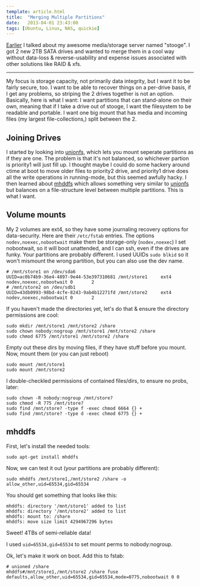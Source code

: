 ```yaml
---
template: article.html
title:  "Merging Multiple Partitions"
date:   2013-04-01 23:43:00
tags: [Ubuntu, Linux, NAS, quickie]
---
```


[Earlier](http://blog.jetboystudio.com/2013/03/19/nas.html) I talked about my awesome media/storage server named "stooge". I got 2 new 2TB SATA drives and wanted to merge them in a cool way without data-loss & reverse-usability and expense issues associated with other solutions like RAID & xfs.

---

My focus is storage capacity, not primarily data integrity, but I want it to be fairly secure, too. I want to be able to recover things on a per-drive basis, if I get any problems, so striping the 2 drives together is not an option. Basically, here is what I want: I want partitions that can stand-alone on their own, meaning that if I take a drive out of stooge, I want the filesystem to be readable and portable. I want one big mount that has media and incoming files (my largest file-collections,) split between the 2. 

## Joining Drives

 I started by looking into [unionfs](http://en.wikipedia.org/wiki/UnionFS), which lets you mount seperate partitions as if they are one.  The problem is that it's not balanced, so whichever partion is priority1 will just fill up. I thought maybe I could do some hackery around ctime at boot to move older files to priority2 drive, and priority1 drive does all the write operations in running-mode, but this seemed awfully hacky.  I then learned about [mhddfs](http://romanrm.ru/en/mhddfs) which allows something very similar to [unionfs](http://en.wikipedia.org/wiki/UnionFS) but balances on a file-structure level between multiple partitions. This is what I want.

## Volume mounts

My 2 volumes are ext4, so they have some journaling recovery options for data-security. Here are their `/etc/fstab` entries. The options `nodev,noexec,nobootwait` make them be storage-only (`nodev,noexec`) I set nobootwait, so it will boot unattended, and I can ssh, even if the drives are funky. Your partitions are probably different. I used UUIDs `sudo blkid` so it won't mismount the wrong partition, but you can also use the dev name.

    # /mnt/store1 on /dev/sda6
    UUID=ac0b74b9-36e4-4897-9e44-53e397310681 /mnt/store1     ext4    nodev,noexec,nobootwait 0       2
    # /mnt/store2 on /dev/sdb1
    UUID=43db0993-98bd-4cfe-8243-9ab4b12271fd /mnt/store2     ext4    nodev,noexec,nobootwait 0       2


If you haven't made the directories yet, let's do that & ensure the directory permissions are cool:

    sudo mkdir /mnt/store1 /mnt/store2 /share
    sudo chown nobody:nogroup /mnt/store1 /mnt/store2 /share
    sudo chmod 6775 /mnt/store1 /mnt/store2 /share

Empty out these dirs by moving files, if they have stuff before you mount. Now, mount them (or you can just reboot)

    sudo mount /mnt/store1
    sudo mount /mnt/store2

I double-checkled permissions of contained files/dirs, to ensure no probs, later:

    sudo chown -R nobody:nogroup /mnt/store?
    sudo chmod -R 775 /mnt/store?
    sudo find /mnt/store? -type f -exec chmod 6664 {} +
    sudo find /mnt/store? -type d -exec chmod 6775 {} +

## mhddfs

First, let's install the needed tools:

    sudo apt-get install mhddfs

Now, we can test it out (your partitions are probably different):

    sudo mhddfs /mnt/store1,/mnt/store2 /share -o allow_other,uid=65534,gid=65534

You should get something that looks like this:

    mhddfs: directory '/mnt/store1' added to list
    mhddfs: directory '/mnt/store2' added to list
    mhddfs: mount to: /share
    mhddfs: move size limit 4294967296 bytes

Sweet! 4TBs of semi-reliable data!

I used `uid=65534,gid=65534` to set mount perms to nobody:nogroup.

Ok, let's make it work on boot. Add this to fstab:

    # unioned /share
    mhddfs#/mnt/store1,/mnt/store2 /share fuse defaults,allow_other,uid=65534,gid=65534,mode=0775,nobootwait 0 0